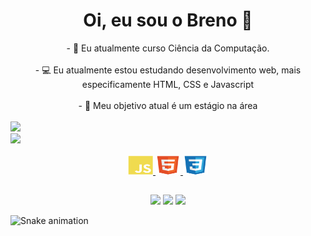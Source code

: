  <h1 align="center">Oi, eu sou o Breno 👋 </h1>


<div align="center">
 - 📖 Eu atualmente curso Ciência da Computação. <br> <br>
 - 💻 Eu atualmente estou estudando desenvolvimento web, mais especificamente HTML, CSS e Javascript <br> <br>
 - 🔭 Meu objetivo atual é um estágio na área <br> <br>
 </div>

<div>
  <a href="https://github.com/brenok12S">
  <img height="180em" src="https://github-readme-stats.vercel.app/api?username=brenok12S&show_icons=true&theme=dark&include_all_commits=true&count_private=true"/> <br>
  <img height="180em" src="https://github-readme-stats.vercel.app/api/top-langs/?username=brenok12S&layout=compact&langs_count=7&theme=dark"/> <br>
</div>

 
 <div  align="center "style="display: inline_block"><br>
  <img  alt="Rafa-Js" height="30" width="40" src="https://raw.githubusercontent.com/devicons/devicon/master/icons/javascript/javascript-plain.svg">
  <img  alt="Rafa-HTML" height="30" width="40" src="https://raw.githubusercontent.com/devicons/devicon/master/icons/html5/html5-original.svg">
  <img  alt="Rafa-CSS" height="30" width="40" src="https://raw.githubusercontent.com/devicons/devicon/master/icons/css3/css3-original.svg">
</div>
 
 ##
 
 <div align="center"> 
  <a  href="https://instagram.com/brenok12SsS" target="_blank"><img src="https://img.shields.io/badge/-Instagram-%23E4405F?style=for-the-badge&logo=instagram&logoColor=white" target="_blank"></a>
  <a  href = "mailto:brenoferreiradasilva@gmail.com"><img src="https://img.shields.io/badge/-Gmail-%23333?style=for-the-badge&logo=gmail&logoColor=white" target="_blank"></a>
  <a  href="https://www.linkedin.com/in/breno-machado-9232ab1b9/" target="_blank"><img src="https://img.shields.io/badge/-LinkedIn-%230077B5?style=for-the-badge&logo=linkedin&logoColor=white" target="_blank"></a> 
</div>
 
 <div>
  
   ![Snake animation](https://github.com/brenok12S/brenok12S/blob/output/github-contribution-grid-snake.svg)
  
 </div>  
